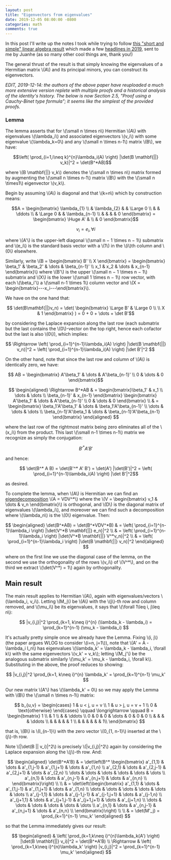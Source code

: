 ```yaml
---
layout: post
title: "Eigenvectors from eigenvalues"
date: 2019-12-05 08:00:00 -0800
categories: math
comments: true
---
```

In this post I'll write up the notes I took while trying to follow [this "short and simple" linear algebra result](https://arxiv.org/pdf/1908.03795.pdf) which made a few [headlines in 2019](https://www.theatlantic.com/science/archive/2019/11/neutrino-oscillations-lead-striking-mathematical-discovery/602128/), sent to me by Juanhe (as so many other cool things are, thank you!)

The general thrust of the result is that simply knowing the eigenvalues of a Hermitian matrix \\(A\\) and its principal minors, you can construct its eigenvectors.

*EDIT, 2019-12-14: the authors of the above paper have reuploaded a much more extensive version replete with multiple proofs and a historical analysis of the identity's history. The below is now Section 2.5, "Proof using a Cauchy-Binet type formula"; it seems like the simplest of the provided proofs.*

### Lemma
The lemma asserts that for \\(\small n \times n\\) Hermitian \\(A\\) with eigenvalues \\(\lambda_i\\) and associated eigenvectors \\(v_i\\) with some eigenvalue \\(\lambda_k=0\\) and any \\(\small n \times n-1\\) matrix \\(B\\), we have:

$$\left( \prod_{i=1,i\neq k}^{n}\lambda_i(A) \right) |\det(B \mathbf{||} v_k)|^2 = \det(B^*AB)$$

where \\(B \mathbf{\|\|} v_k\\) denotes the \\(\small n \times n\\) matrix formed by augmenting the \\(\small n \times n-1\\) matrix \\(B\\) with the \\(\small n \times1\\) eigenvector \\(v_k\\).

Begin by assuming \\(A\\) is diagonal and that \\(k=n\\) which by construction means:

$$A = \begin{bmatrix}
    \lambda_{1}  \\
    & \lambda_{2} & & \Large 0 \\
    & & \ddots \\
    & \Large 0 & & \lambda_{n-1} \\
    & & & & 0
\end{bmatrix} = \begin{bmatrix} \Huge A' & \\ & 0 \end{bmatrix}$$

$$v_i = e_i, \forall i$$

where \\(A'\\) is the upper-left diagonal \\(\small n − 1 \times n − 1\\) submatrix and \\(e_i\\) is the standard basis vector with a \\(1\\) in the \\(i\\)th column and \\(0\\) elsewhere.

Similarly, write \\(B = \begin{bmatrix} B' \\\\ X \end{bmatrix} = \begin{bmatrix} \beta_1' & \beta_2' & \dots & \beta_{n-1}' \\\\ x_1 & x_2 & \dots & x_{n-1} \end{bmatrix}\\) where \\(B'\\) is the upper \\(\small n − 1 \times n − 1\\) submatrix and \\(X\\) is the lower \\(\small 1 \times n − 1\\) row vector, with each \\(\beta_i'\\) a \\(\small n-1 \times 1\\) column vector and \\(X = \begin{bmatrix}---x_i---\end{bmatrix}\\).

We have on the one hand that:

$$ \det(B\mathbf{||}v_n) = \det( \begin{bmatrix} \Large B' & \Large 0 \\ \\ X & 1 \end{bmatrix} ) =  0 + 0 + \dots + \det B'$$

by considering the Laplace expansion along the last row (each submatrix but the last contains the \\(0\\)-vector on the top right, hence each cofactor but the last is also \\(0\\)), which implies:

$$ \Rightarrow \left( \prod_{i=1}^{n-1}\lambda_i(A) \right) |\det(B \mathbf{||} v_n)|^2 = \left( \prod_{i=1}^{n-1}\lambda_i(A) \right) |\det B'|^2 $$ 

On the other hand, note that since the last row and column of \\(A\\) is identically zero, we have:

$$ AB = \begin{bmatrix} A'\beta_1' & \dots & A'\beta_{n-1}' \\ 0 & \dots & 0 \end{bmatrix}$$

$$
\begin{aligned}
\Rightarrow B^*AB & = \begin{bmatrix}\beta_1' & x_1 \\ \dots & \dots \\ \beta_{n-1}' & x_{n-1} \end{bmatrix} \begin{bmatrix} A'\beta_1' & \dots & A'\beta_{n-1}' \\ 0 & \dots & 0 \end{bmatrix} \\
& = \begin{bmatrix} \beta_1'A'\beta_1' & \dots & \beta_1'A'\beta_{n-1}' \\ \dots & \dots & \dots \\ \beta_{n-1}'A'\beta_1 & \dots & \beta_{n-1}'A'\beta_{n-1} \end{bmatrix}
\end{aligned}
$$

where the last row of the rightmost matrix being zero eliminates all of the \\(x_i\\) from the product. This last \\(\small n-1 \times n-1\\) matrix we recognize as simply the conjugation:

$$ B'^* A' B' $$

and hence:

$$ \det(B^* A B) = \det(B'^* A' B') = \det(A') |\det(B')|^2 = \left( \prod_{i=1}^{n-1}\lambda_i(A) \right) |\det B'|^2$$

as desired.

To complete the lemma, when \\(A\\) is Hermitian we can find an [eigendecomposition](https://en.wikipedia.org/wiki/Eigendecomposition_of_a_matrix) \\(A = VDV^\*\\) where the \\(V = \begin{bmatrix} v_1 & \dots & v_n \end{bmatrix}\\) is orthogonal, and \\(D\\) is the diagonal matrix of eigenvalues \\(\lambda_i\\), and moreover we can find such a decomposition where \\(\lambda_n\\) is the \\(0\\) eigenvalue. Then:

$$
\begin{aligned}
\det(B^*AB) = \det(B^*VDV^*B) & = \left( \prod_{i=1}^{n-1}\lambda_i \right) |\det(V^*B \mathbf{||} e_n)|^2 \\
& = \left( \prod_{i=1}^{n-1}\lambda_i \right) |\det(V^*B \mathbf{||} V^*v_n)|^2 \\
& = \left( \prod_{i=1}^{n-1}\lambda_i \right) |\det(B \mathbf{||} v_n)|^2
\end{aligned}
$$

where on the first line we use the diagonal case of the lemma, on the second we use the orthogonality of the rows \\(v_i\\) of \\(V^*\\), and on the third we extract \\(\det(V^\*) = 1\\) again by orthogonality.

## Main result
The main result applies to Hermitian \\(A\\), again with eigenvalues/vectors \\(\lambda_i, v_i\\). Letting \\(M_j\\) be \\(A\\) with the \\(j\\)-th row and column removed, and \\(\mu_i\\) be its eigenvalues, it says that \\(\forall 1\leq i, j\leq n\\):

$$ |v_{i,j}|^2 \prod_{k=1, k\neq i}^{n} (\lambda_k - \lambda_i) = \prod_{k=1}^{n-1} (\mu_k - \lambda_i) $$

It's actually pretty simple once we already have the Lemma. Fixing \\(i, j\\) (the paper argues WLOG to consider \\(i=n, j=1\\)), note that \\(A' = A - \lambda_i I_n\\) has eigenvalues \\(\lambda_k' = \lambda_k - \lambda_i, \forall k\\) with the same eigenvectors \\(v_k' = v_k\\); letting \\(M_j'\\) be the analogous submatrix similarly \\(\mu_k' = \mu_k - \lambda_i, \forall k\\). Substituting in the above, the proof reduces to showing:

$$ |v_{i,j}|^2 \prod_{k=1, k\neq i}^{n} \lambda_k' = \prod_{k=1}^{n-1} \mu_k' $$

Our new matrix \\(A'\\) has \\(\lambda_k' = 0\\) so we may apply the Lemma with \\(B\\) the \\(\small n \times n-1\\) matrix:

$$
b_{u,v} = \begin{cases} 1 & u < j, u = v \\ 1 & u > j, u = v + 1 \\ 0 & \text{otherwise} \end{cases}
\qquad \longrightarrow \qquad
B = \begin{bmatrix}
1 \\
& 1 \\
& & \ddots \\
0 & 0 & 0 & \dots & 0 & 0 & 0 \\
& & & & \ddots \\
& & & & & 1 \\
& & & & & & 1\\
\end{bmatrix}
$$

that is, \\(B\\) is \\(I_{n-1}\\) with the zero vector \\(0_{1, n-1}\\) inserted at the \\(j\\)-th row.

Note \\(\|\det(B \|\| v_i)\|^2\\) is precisely \\(\|v_{i,j}\|^2\\) again by considering the Laplace expansion along the \\(j\\)-th row. And:

$$
\begin{aligned}
\det(B^*A'B) & = \det\left(B^*
\begin{bmatrix}
a'_{1,1} & \dots & a'_{1,j-1} & a'_{1,j+1} & \dots & a'_{1,n} \\
a'_{2,1} & \dots & a'_{2,j-1} & a'_{2,j+1} & \dots & a'_{2,n} \\
\dots & \dots & \dots & \dots & \dots & \dots \\
a'_{n,1} & \dots & a'_{n,j-1} & a'_{n,j+1} & \dots & a'_{n,n} \\
\end{bmatrix}\right) \\ \\
& = \det\left(\begin{bmatrix}
a'_{1,1} & \dots & a'_{1,j-1} & a'_{1,j+1} & \dots & a'_{1,n} \\
\dots & \dots & \dots & \dots & \dots & \dots \\
a'_{j-1,1} & \dots & a'_{j-1,j-1} & a'_{j-1,j+1} & \dots & a'_{j-1,n} \\
a'_{j+1,1} & \dots & a'_{j+1,j-1} & a'_{j+1,j+1} & \dots & a'_{j+1,n} \\
\dots & \dots & \dots & \dots & \dots & \dots \\
a'_{n,1} & \dots & a'_{n,j-1} & a'_{n,j+1} & \dots & a'_{n,n} \\
\end{bmatrix}\right) \\ \\
& = \det(M'_j) = \prod_{k=1}^{n-1} \mu_k'
\end{aligned}
$$

so that the Lemma immediately gives our result:

$$
\begin{aligned}
& \left( \prod_{k=1,k\neq i}^{n}\lambda_k(A') \right) |\det(B \mathbf{||} v_i)|^2 = \det(B^*A'B) \\
\Rightarrow & \left( \prod_{k=1,k\neq i}^{n}\lambda_k' \right) |v_{i,j}|^2 = \prod_{k=1}^{n-1} \mu_k'
\end{aligned}
$$
